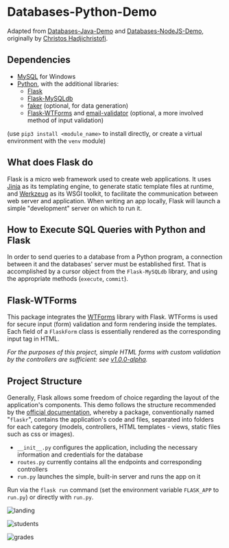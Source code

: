 # Databases-Python-Demo 

Adapted from [Databases-Java-Demo](https://github.com/ChristosHadjichristofi/Databases-Java-Demo) and [Databases-NodeJS-Demo](https://github.com/ChristosHadjichristofi/Databases-NodeJS-Demo), originally by [Christos Hadjichristofi](https://github.com/ChristosHadjichristofi).

## Dependencies

 - [MySQL](https://www.mysql.com/) for Windows
 - [Python](https://www.python.org/downloads/), with the additional libraries:
    - [Flask](https://flask.palletsprojects.com/en/2.0.x/)
    - [Flask-MySQLdb](https://flask-mysqldb.readthedocs.io/en/latest/)
    - [faker](https://faker.readthedocs.io/en/master/) (optional, for data generation)
    - [Flask-WTForms](https://flask-wtf.readthedocs.io/en/1.0.x/) and [email-validator](https://pypi.org/project/email-validator/) (optional, a more involved method of input validation)

(use `pip3 install <module_name>` to install directly, or create a virtual environment with the `venv` module)

## What does Flask do

Flask is a micro web framework used to create web applications. It uses [Jinja](https://jinja.palletsprojects.com/en/3.0.x/) as its templating engine, to generate static template files at runtime, and [Werkzeug](https://www.palletsprojects.com/p/werkzeug/) as its WSGI toolkit, to facilitate the communication between web server and application. When writing an app locally, Flask will launch a simple "development" server on which to run it.

## How to Execute SQL Queries with Python and Flask

In order to send queries to a database from a Python program, a connection between it and the databases' server must be established first. That is accomplished by a cursor object from the `Flask-MySQLdb` library, and using the appropriate methods (`execute`, `commit`).

## Flask-WTForms

This package integrates the [WTForms](https://wtforms.readthedocs.io/en/3.0.x/) library with Flask. WTForms is used for secure input (form) validation and form rendering inside the templates. Each field of a `FlaskForm` class is essentially rendered as the corresponding input tag in HTML.

_For the purposes of this project, simple HTML forms with custom validation by the controllers are sufficient: see [v1.0.0-alpha](https://github.com/DimK19/Databases-Python-Demo/releases/tag/v1.0.0-alpha)._

## Project Structure

Generally, Flask allows some freedom of choice regarding the layout of the application's components. This demo follows the structure recommended by the [official documentation](https://flask.palletsprojects.com/en/2.0.x/tutorial/layout/), whereby a package, conventionally named "`flaskr`", contains the application's code and files, separated into folders for each category (models, controllers, HTML templates - views, static files such as css or images).

 - `__init__.py` configures the application, including the necessary information and credentials for the database
 - `routes.py` currently contains all the endpoints and corresponding controllers
 - `run.py` launches the simple, built-in server and runs the app on it

Run via the `flask run` command (set the environment variable `FLASK_APP` to `run.py`) or directly with `run.py`.

![landing](https://user-images.githubusercontent.com/40044042/156389573-9e6c1c3a-1488-4e39-913f-96dd11091adb.png)

![students](https://user-images.githubusercontent.com/40044042/156389596-a409b129-e9cb-4946-9d9d-47f113c1d8f3.png)

![grades](https://user-images.githubusercontent.com/40044042/156389628-1653aba7-c033-48d0-ac3a-df37374f0d1e.png)
